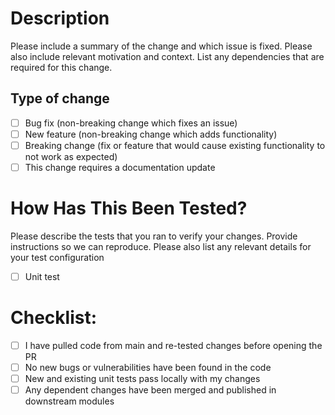 # Description
Please include a summary of the change and which issue is fixed. Please also include relevant motivation and context. List any dependencies that are required for this change.

## Type of change

- [ ] Bug fix (non-breaking change which fixes an issue)
- [ ] New feature (non-breaking change which adds functionality)
- [ ] Breaking change (fix or feature that would cause existing functionality to not work as expected)
- [ ] This change requires a documentation update

# How Has This Been Tested?

Please describe the tests that you ran to verify your changes. Provide instructions so we can reproduce. Please also list any relevant details for your test configuration
- [ ] Unit test

# Checklist:
- [ ] I have pulled code from main and re-tested changes before opening the PR
- [ ] No new bugs or vulnerabilities have been found in the code
- [ ] New and existing unit tests pass locally with my changes
- [ ] Any dependent changes have been merged and published in downstream modules